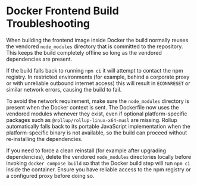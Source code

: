 # Docker Frontend Build Troubleshooting

When building the frontend image inside Docker the build normally reuses the
vendored `node_modules` directory that is committed to the repository. This
keeps the build completely offline so long as the vendored dependencies are
present.

If the build falls back to running `npm ci` it will attempt to contact the npm
registry. In restricted environments (for example, behind a corporate proxy or
with unreliable outbound internet access) this will result in `ECONNRESET` or
similar network errors, causing the build to fail.

To avoid the network requirement, make sure the `node_modules` directory is
present when the Docker context is sent. The Dockerfile now uses the vendored
modules whenever they exist, even if optional platform-specific packages such as
`@rollup/rollup-linux-x64-musl` are missing. Rollup automatically falls back to
its portable JavaScript implementation when the platform-specific binary is not
available, so the build can proceed without re-installing the dependencies.

If you need to force a clean reinstall (for example after upgrading
dependencies), delete the vendored `node_modules` directories locally before
invoking `docker compose build` so that the Docker build step will run `npm ci`
inside the container. Ensure you have reliable access to the npm registry or a
configured proxy before doing so.
